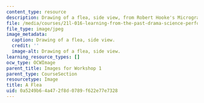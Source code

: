 ```yaml
---
content_type: resource
description: Drawing of a flea, side view, from Robert Hooke's Micrographia.
file: /media/courses/21l-016-learning-from-the-past-drama-science-performance-spring-2009/0a5249b64a472f8d0789f622e77e7328_07.jpg
file_type: image/jpeg
image_metadata:
  caption: Drawing of a flea, side view.
  credit: ''
  image-alt: Drawing of a flea, side view.
learning_resource_types: []
ocw_type: OCWImage
parent_title: Images for Workshop 1
parent_type: CourseSection
resourcetype: Image
title: A Flea
uid: 0a5249b6-4a47-2f8d-0789-f622e77e7328
---
```

